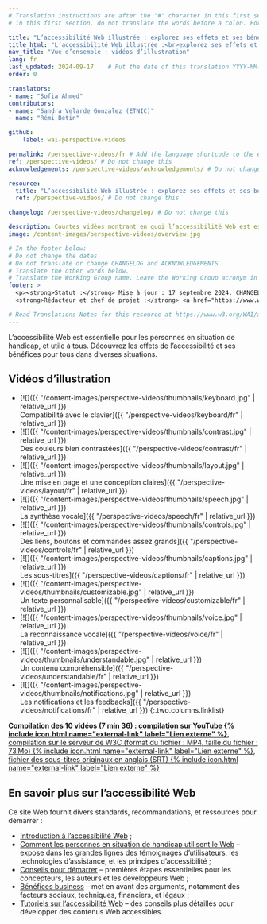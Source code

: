 ```yaml
---
# Translation instructions are after the "#" character in this first section. They are comments that do not show up in the web page. You do not need to translate the instructions after "#".
# In this first section, do not translate the words before a colon. For example, do not translate "title:". Do translate the text after "title:"

title: "L’accessibilité Web illustrée : explorez ses effets et ses bénéfices pour tous"
title_html: "L’accessibilité Web illustrée :<br>explorez ses effets et ses bénéfices pour tous"
nav_title: "Vue d’ensemble : vidéos d’illustration"
lang: fr
last_updated: 2024-09-17    # Put the date of this translation YYYY-MM-DD (with month in the middle)
order: 0

translators:
- name: "Sofia Ahmed"
contributors:
- name: "Sandra Velarde Gonzalez (ETNIC)"
- name: "Rémi Bétin"

github:
    label: wai-perspective-videos

permalink: /perspective-videos/fr # Add the language shortcode to the end, with no slash at the end. For example /path/to/file/fr
ref: /perspective-videos/ # Do not change this
acknowledgements: /perspective-videos/acknowledgements/ # Do not change this

resource:
  title: "L’accessibilité Web illustrée : explorez ses effets et ses bénéfices pour tous"
  ref: /perspective-videos/ # Do not change this

changelog: /perspective-videos/changelog/ # Do not change this

description: Courtes vidéos montrant en quoi l’accessibilité Web est essentielle pour les personnes en situation de handicap et utile pour tous dans diverses situations.
image: /content-images/perspective-videos/overview.jpg

# In the footer below:
# Do not change the dates
# Do not translate or change CHANGELOG and ACKNOWLEDGEMENTS
# Translate the other words below.
# Translate the Working Group name. Leave the Working Group acronym in English.
footer: >
  <p><strong>Statut :</strong> Mise à jour : 17 septembre 2024. CHANGELOG.<br>
  <strong>Rédacteur et chef de projet :</strong> <a href="https://www.w3.org/People/shadi">Shadi Abou-Zahra</a>. Développé par le <a href="https://www.w3.org/WAI/EO/">Groupe de travail Éducation et Promotion</a> avec le soutien du projet <a href="https://www.w3.org/WAI/DEV/">WAI-DEV</a>, co-financé par la Commission européenne (CE). ACKNOWLEDGEMENTS.</p>

# Read Translations Notes for this resource at https://www.w3.org/WAI/about/translating/resources/resource-specific-instructions/
---
```


L’accessibilité Web est essentielle pour les personnes en situation de handicap, et utile à tous. Découvrez les effets de l’accessibilité et ses bénéfices pour tous dans diverses situations.

## Vidéos d’illustration

-   [![]({{ "/content-images/perspective-videos/thumbnails/keyboard.jpg" | relative_url }})<br>Compatibilité avec le clavier]({{ "/perspective-videos/keyboard/fr" | relative_url }})
-   [![]({{ "/content-images/perspective-videos/thumbnails/contrast.jpg" | relative_url }})<br>Des couleurs bien contrastées]({{ "/perspective-videos/contrast/fr" | relative_url }})
-   [![]({{ "/content-images/perspective-videos/thumbnails/layout.jpg" | relative_url }})<br>Une mise en page et une conception claires]({{ "/perspective-videos/layout/fr" | relative_url }})
-   [![]({{ "/content-images/perspective-videos/thumbnails/speech.jpg" | relative_url }})<br>La synthèse vocale]({{ "/perspective-videos/speech/fr" | relative_url }})
-   [![]({{ "/content-images/perspective-videos/thumbnails/controls.jpg" | relative_url }})<br>Des liens, boutons et commandes assez grands]({{ "/perspective-videos/controls/fr" | relative_url }})
-   [![]({{ "/content-images/perspective-videos/thumbnails/captions.jpg" | relative_url }})<br>Les sous-titres]({{ "/perspective-videos/captions/fr" | relative_url }})
-   [![]({{ "/content-images/perspective-videos/thumbnails/customizable.jpg" | relative_url }})<br>Un texte personnalisable]({{ "/perspective-videos/customizable/fr" | relative_url }})
-   [![]({{ "/content-images/perspective-videos/thumbnails/voice.jpg" | relative_url }})<br>La reconnaissance vocale]({{ "/perspective-videos/voice/fr" | relative_url }})
-   [![]({{ "/content-images/perspective-videos/thumbnails/understandable.jpg" | relative_url }})<br>Un contenu compréhensible]({{ "/perspective-videos/understandable/fr" | relative_url }})
-   [![]({{ "/content-images/perspective-videos/thumbnails/notifications.jpg" | relative_url }})<br>Les notifications et les feedbacks]({{ "/perspective-videos/notifications/fr" | relative_url }})
{:.two.columns.linklist}

**Compilation des 10 vidéos (7&nbsp;min&nbsp;36)&nbsp;: [compilation sur YouTube {% include icon.html name="external-link" label="Lien externe" %}](https://www.youtube.com/watch?v=3f31oufqFSM)**, [compilation sur le serveur de W3C (format du fichier&nbsp;: MP4, taille du fichier&nbsp;: 73 Mo) {% include icon.html name="external-link" label="Lien externe" %}](https://media.w3.org/wai/perspective-videos/compilation.mp4), [fichier des sous-titres originaux en anglais (SRT) {% include icon.html name="external-link" label="Lien externe" %}](https://media.w3.org/wai/perspective-videos/compilation.srt)

## En savoir plus sur l’accessibilité Web

Ce site Web fournit divers standards, recommandations, et ressources pour démarrer :

-   [Introduction à l’accessibilité Web](/fundamentals/accessibility-intro/) ;
-   [Comment les personnes en situation de handicap utilisent le Web](/people-use-web/) – expose dans les grandes lignes des témoignages d’utilisateurs, les technologies d’assistance, et les principes d’accessibilité ;
-   [Conseils pour démarrer](/tips/) – premières étapes essentielles pour les concepteurs, les auteurs et les développeurs Web ;
-   [Bénéfices business](/business-case/) – met en avant des arguments, notamment des facteurs sociaux, techniques, financiers, et légaux ;
-   [Tutoriels sur l’accessibilité Web](/tutorials/) – des conseils plus détaillés pour développer des contenus Web accessibles.
